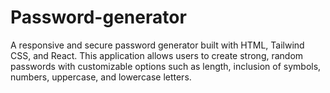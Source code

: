 # Password-generator
A responsive and secure password generator built with HTML, Tailwind CSS, and React. This application allows users to create strong, random passwords with customizable options such as length, inclusion of symbols, numbers, uppercase, and lowercase letters.

